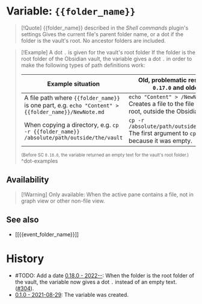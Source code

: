 # Variable: `{{folder_name}}`
> [!Quote] {{folder_name}} described in the *Shell commands* plugin's settings
> Gives the current file's parent folder name, or a dot if the folder is the vault's root. No ancestor folders are included.

> [!Example] A dot `.` is given for the vault's root folder
If the folder is the root folder of the Obsidian vault, the variable gives a dot `.` in order to make the following types of path definitions work:
> 
> | Example situation | Old, problematic result (SC `0.17.0` and older) | Result with a dot (SC `0.18.0` and newer) |
> | ------------------ | ---------------------------- | ----------------------------- |
> | A file path where `{{folder_name}}` is one part, e.g. <span style="white-space: nowrap;">`echo "Content" > {{folder_name}}/NewNote.md`</span> | <span style="white-space: nowrap;">`echo "Content" > /NewNote.md`</span><br>Creates a file to the file system root, outside the Obsidian vault. | `echo "Content" > ./NewNote.md` <br>Creates a file correctly in the current working directory.
> | When copying a directory, e.g. <span style="white-space: nowrap;">`cp -r {{folder_name}} /absolute/path/outside/the/vault`</span> | <span style="white-space: nowrap;">`cp -r  /absolute/path/outside/the/vault`</span><br>The first argument to `cp` is omitted because it was empty. | <span style="white-space: nowrap;">`cp -r . /absolute/path/outside/the/vault`</span><br>The first argument is correctly `.` so it's not accidentally omitted.
> <small>(Before SC `0.18.0`, the variable returned an empty text for the vault's root folder.)</small> ^dot-examples

## Availability
> [!Warning] Only available:
> When the active pane contains a file, not in graph view or other non-file view.

## See also
- [[{{event_folder_name}}]]

# History
- #TODO: Add a date [0.18.0 - 2022--](https://github.com/Taitava/obsidian-shellcommands/blob/main/CHANGELOG.md#00---2022--): When the folder is the root folder of the vault, the variable now gives a dot `.` instead of an empty text. ([#304](https://github.com/Taitava/obsidian-shellcommands/issues/304)).
- [0.1.0 - 2021-08-29](https://github.com/Taitava/obsidian-shellcommands/blob/main/CHANGELOG.md#010---2021-08-29): The variable was created.
